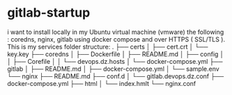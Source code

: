 # gitlab-startup

i want to install locally in my Ubuntu virtual machine (vmware) the following :
coredns, nginx, gitlab using docker compose and over HTTPS ( SSL/TLS ).
This is my services folder structure:
.
├── certs
│   ├── cert.crt
│   └── key.key
├── coredns
│   ├── Dockerfile
│   ├── README.md
│   ├── config
│   │   ├── Corefile
│   │   └── devops.dz.hosts
│   └── docker-compose.yml
├── gitlab
│   ├── README.md
│   ├── docker-compose.yml
│   └── sample.env
└── nginx
    ├── README.md
    ├── conf.d
    │   └── gitlab.devops.dz.conf
    ├── docker-compose.yml
    ├── html
    │   └── index.hmlt
    └── nginx.conf

